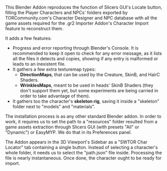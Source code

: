 This Blender Addon reproduces the function of Slicers GUI's Locate button, filling the Player Characters and NPCs' folders exported by TORCommunity.com's Character Designer and NPC database with all the game assets required for the .gr2 Importer Addon's Character Import feature to reconstruct them.

It adds a few features:
* Progress and error reporting through Blender's Console. It is recommended to keep it open to check for any error message, as it lists all the files it detects and copies, showing if any entry is malformed or leads to an inexistent file.
* It gathers a few extra texturemap types:
  * **DirectionMaps**, that can be used by the Creature, SkinB, and HairC Shaders.
  * **WrinklesMaps**, meant to be used in heads' SkinB Shaders (they don't support them yet, but some experiments are being carried in order to take advantage of them).
* It gathers too the character's **skeleton rig**, saving it inside a "skeleton" folder next to "models" and "materials".

The installation process is as any other standard Blender addon. In order to work, it requires us to set the path to a "resources" folder resulted from a game assets extraction through Slicers GUI (with presets "All" or "Dynamic") or EasyMYP. We do that in its Preferences panel.

The Addon appears in the 3D Viewport's Sidebar as a "SWTOR Char Locator" tab containing a single button. Instead of selecting a character's whole folder, it needs us to select the "path.json" file inside. Processing the file is nearly instantaneous. Once done, the character ought to be ready for import.
